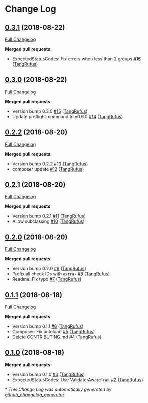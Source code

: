 # Change Log

## [0.3.1](https://github.com/ItinerisLtd/preflight-extra/tree/0.3.1) (2018-08-22)
[Full Changelog](https://github.com/ItinerisLtd/preflight-extra/compare/0.3.0...0.3.1)

**Merged pull requests:**

- ExpectedStatusCodes: Fix errors when less than 2 groups [\#16](https://github.com/ItinerisLtd/preflight-extra/pull/16) ([TangRufus](https://github.com/TangRufus))

## [0.3.0](https://github.com/ItinerisLtd/preflight-extra/tree/0.3.0) (2018-08-22)
[Full Changelog](https://github.com/ItinerisLtd/preflight-extra/compare/0.2.2...0.3.0)

**Merged pull requests:**

- Version bump 0.3.0 [\#15](https://github.com/ItinerisLtd/preflight-extra/pull/15) ([TangRufus](https://github.com/TangRufus))
- Update preflight-command to v0.6.0 [\#14](https://github.com/ItinerisLtd/preflight-extra/pull/14) ([TangRufus](https://github.com/TangRufus))

## [0.2.2](https://github.com/ItinerisLtd/preflight-extra/tree/0.2.2) (2018-08-20)
[Full Changelog](https://github.com/ItinerisLtd/preflight-extra/compare/0.2.1...0.2.2)

**Merged pull requests:**

- Version bump 0.2.2 [\#13](https://github.com/ItinerisLtd/preflight-extra/pull/13) ([TangRufus](https://github.com/TangRufus))
- composer update [\#12](https://github.com/ItinerisLtd/preflight-extra/pull/12) ([TangRufus](https://github.com/TangRufus))

## [0.2.1](https://github.com/ItinerisLtd/preflight-extra/tree/0.2.1) (2018-08-20)
[Full Changelog](https://github.com/ItinerisLtd/preflight-extra/compare/0.2.0...0.2.1)

**Merged pull requests:**

- Version bump 0.2.1 [\#11](https://github.com/ItinerisLtd/preflight-extra/pull/11) ([TangRufus](https://github.com/TangRufus))
- Allow subclassing [\#10](https://github.com/ItinerisLtd/preflight-extra/pull/10) ([TangRufus](https://github.com/TangRufus))

## [0.2.0](https://github.com/ItinerisLtd/preflight-extra/tree/0.2.0) (2018-08-20)
[Full Changelog](https://github.com/ItinerisLtd/preflight-extra/compare/0.1.1...0.2.0)

**Merged pull requests:**

- Version bump 0.2.0 [\#9](https://github.com/ItinerisLtd/preflight-extra/pull/9) ([TangRufus](https://github.com/TangRufus))
- Prefix all check IDs with `extra-` [\#8](https://github.com/ItinerisLtd/preflight-extra/pull/8) ([TangRufus](https://github.com/TangRufus))
- Readme: Fix typo [\#7](https://github.com/ItinerisLtd/preflight-extra/pull/7) ([TangRufus](https://github.com/TangRufus))

## [0.1.1](https://github.com/ItinerisLtd/preflight-extra/tree/0.1.1) (2018-08-18)
[Full Changelog](https://github.com/ItinerisLtd/preflight-extra/compare/0.1.0...0.1.1)

**Merged pull requests:**

- Version bump 0.1.1 [\#6](https://github.com/ItinerisLtd/preflight-extra/pull/6) ([TangRufus](https://github.com/TangRufus))
- Composer: Fix autoload [\#5](https://github.com/ItinerisLtd/preflight-extra/pull/5) ([TangRufus](https://github.com/TangRufus))
- Delete CONTRIBUTING.md [\#4](https://github.com/ItinerisLtd/preflight-extra/pull/4) ([TangRufus](https://github.com/TangRufus))

## [0.1.0](https://github.com/ItinerisLtd/preflight-extra/tree/0.1.0) (2018-08-18)
**Merged pull requests:**

- Version bump 0.1.0 [\#3](https://github.com/ItinerisLtd/preflight-extra/pull/3) ([TangRufus](https://github.com/TangRufus))
- ExpectedStatusCodes: Use ValidatorAwareTrait [\#2](https://github.com/ItinerisLtd/preflight-extra/pull/2) ([TangRufus](https://github.com/TangRufus))



\* *This Change Log was automatically generated by [github_changelog_generator](https://github.com/skywinder/Github-Changelog-Generator)*
